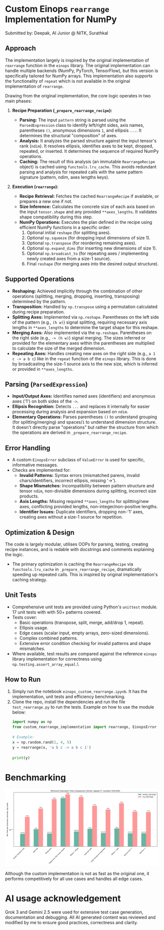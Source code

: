 # Custom Einops `rearrange` Implementation for NumPy

Submitted by: Deepak, AI Junior @ NITK, Surathkal

## Approach

The implementation largely is inspired by the original implementation of `rearrange` function in the `einops` library.
The original implementation can handle multiple backends (NumPy, PyTorch, TensorFlow), but this version is specifically tailored for NumPy arrays. This implementation also supports the functionality of `repeat` which is not available in the original implementation of `rearrange`.

Drawing from the original implementation, the core logic operates in two main phases:

1.  **Recipe Preparation (`_prepare_rearrange_recipe`):**
    *   **Parsing:** The input `pattern` string is parsed using the `ParsedExpression` class to identify left/right sides, axis names, parentheses `()`, anonymous dimensions `1`, and ellipsis `...`. It determines the structural "composition" of axes.
    *   **Analysis:** It analyzes the parsed structure against the input tensor's rank (`ndim`). It resolves ellipsis, identifies axes to be kept, dropped, repeated, or inserted. It determines the sequence of required NumPy operations.
    *   **Caching:** The result of this analysis (an immutable `RearrangeRecipe` object) is cached using `functools.lru_cache`. This avoids redundant parsing and analysis for repeated calls with the same pattern signature (pattern, ndim, axes lengths keys).

2.  **Execution (`rearrange`):**
    *   **Recipe Retrieval:** Fetches the cached `RearrangeRecipe` if available, or prepares a new one if not.
    *   **Size Inference:** Calculates the concrete size of each axis based on the input `tensor.shape` and any provided `**axes_lengths`. It validates shape compatibility during this step.
    *   **NumPy Operations:** Executes the plan defined in the recipe using efficient NumPy functions in a specific order:
        1.  Optional initial `reshape` (for splitting axes).
        2.  Optional `np.squeeze` (for dropping input dimensions of size 1).
        3.  Optional `np.transpose` (for reordering remaining axes).
        4.  Optional `np.expand_dims` (for inserting new dimensions of size 1).
        5.  Optional `np.broadcast_to` (for repeating axes / implementing newly created axes from a size-1 source).
        6.  Final `reshape` (for merging axes into the desired output structure).

## Supported Operations 

*   **Reshaping:** Achieved implicitly through the combination of other operations (splitting, merging, dropping, inserting, transposing) determined by the pattern.
*   **Transposition:** Handled by `np.transpose` using a permutation calculated during recipe preparation. 
*   **Splitting Axes:** Implemented via `np.reshape`. Parentheses on the left side of the pattern (e.g., `(h w)`) signal splitting, requiring necessary axis lengths in `**axes_lengths` to determine the target shape for this reshape.
*   **Merging Axes:**  Also implemented via the `np.reshape`. Parentheses on the right side (e.g., `-> (h w)`) signal merging. The sizes inferred or provided for the elementary axes within the parentheses are multiplied to calculate the size of the merged dimension.
*   **Repeating Axes:** Handles creating new axes on the right side (e.g., `a 1 c -> a b c`) like in the `repeat` function of the `einops` library. This is done by broadcasting the size-1 source axis to the new size, which is inferred or provided in `**axes_lengths`.

## Parsing (`ParsedExpression`)

*   **Input/Output Axes:** Identifies named axes (identifiers) and anonymous axes ('1') on both sides of the `->`.
*   **Ellipsis Recognition:** Detects `...` and replaces it internally for easier processing during analysis and expansion based on `ndim`.
*   **Elementary Operations:** Parses parentheses `()` to understand grouping (for splitting/merging) and spaces/`1` to understand dimension structure. It doesn't directly parse "operations" but rather the structure from which the operations are derived in `_prepare_rearrange_recipe`.

## Error Handling

*   A custom `EinopsError` subclass of `ValueError` is used for specific, informative messages.
*   Checks are implemented for:
    *   **Invalid Patterns:** Syntax errors (mismatched parens, invalid chars/identifiers, incorrect ellipsis, missing '->').
    *   **Shape Mismatches:** Incompatibility between pattern structure and tensor `ndim`, non-divisible dimensions during splitting, incorrect size products.
    *   **Axis Lengths:** Missing required `**axes_lengths` for splitting/new axes, conflicting provided lengths, non-integer/non-positive lengths.
    *   **Identifier Issues:** Duplicate identifiers, dropping non-'1' axes, creating axes without a size-1 source for repetition.

## Optimization & Design

The code is largely modular, utilises OOPs for parsing, testing, creating recipe instances, and is redable with docstrings and comments explaining the logic. 
* The primary optimization is caching the `RearrangeRecipe` via `functools.lru_cache` in `_prepare_rearrange_recipe`, dramatically speeding up repeated calls. This is inspired by original implementation's caching strategy.

## Unit Tests

*   Comprehensive unit tests are provided using Python's `unittest` module. 17 unit tests with with 50+ patterns covered.  
*   Tests cover:
    *   Basic operations (transpose, split, merge, add/drop 1, repeat).
    *   Ellipsis usage.
    *   Edge cases (scalar input, empty arrays, zero-sized dimensions).
    *   Complex combined patterns.
    *   Extensive error condition checking for invalid patterns and shape mismatches.
*   Where available, test results are compared against the reference `einops` library implementation for correctness using `np.testing.assert_array_equal`.\

## How to Run

1.  Simply run the notebook `einops_custom_rearrange.ipynb`. It has the implementation, unit tests and efficiency benchmarking.
2. Clone the repo, install the dependencies and run the file `test_rearrange.py` to run the tests. Example on how to use the module below:
   ```python
   import numpy as np
   from custom_rearrange_implementation import rearrange, EinopsError

   # Example:
   x = np.random.rand(1, 4, 5)
   y = rearrange(x, 'a b c -> a b c 1')

   print(y)
   
   ```

# Benchmarking
![comparison between custom and original implementations](./assets/comparison_plot.png)

Although the custom implementation is not as fast as the original one, it performs competitively for all use cases and handles all edge cases.

# AI usage acknowledgement
Grok 3 and Gemini 2.5 were used for extensive test case generation, documentation and debugging. All AI generated content was reviewed and modified by me to ensure good practices, correctness and clarity. 
